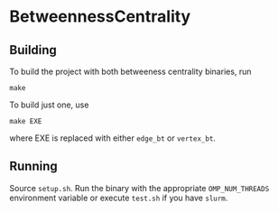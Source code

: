 # BetweennessCentrality

## Building

To build the project with both betweeness centrality binaries, run

```
make
```

To build just one, use

```
make EXE
```

where EXE is replaced with either `edge_bt` or `vertex_bt`.

## Running

Source `setup.sh`. Run the binary with the appropriate `OMP_NUM_THREADS`
environment variable or execute `test.sh` if you have `slurm`.
